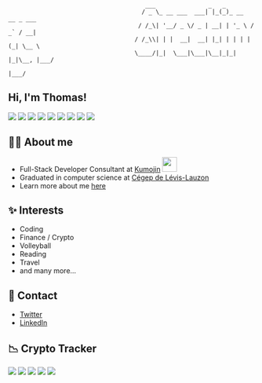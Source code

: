 ```
                                       ___               _   _                 
                                      / _ \_ __ ___  ___| |_(_)_ __   __ _ ___ 
                                     / /_\| '__/ _ \/ _ | __| | '_ \ / _` / __|
                                    / /_\\| | |  __|  __| |_| | | | | (_| \__ \
                                    \____/|_|  \___|\___|\__|_|_| |_|\__, |___/
                                                                     |___/     
```

## Hi, I'm Thomas!
<!---
https://github.com/alexandresanlim/Badges4-README.md-Profile
-->
![](https://img.shields.io/badge/VSCode-0078D4?style=for-the-badge&logo=visual%20studio%20code&logoColor=white)
![](https://img.shields.io/badge/iOS-000000?style=for-the-badge&logo=ios&logoColor=white)
![](https://img.shields.io/badge/Android-3DDC84?style=for-the-badge&logo=android&logoColor=white)
![](https://img.shields.io/badge/Python-3776AB?style=for-the-badge&logo=python&logoColor=white)
![](https://img.shields.io/badge/HTML5-E34F26?style=for-the-badge&logo=html5&logoColor=white)
![](https://img.shields.io/badge/CSS3-1572B6?style=for-the-badge&logo=css3&logoColor=white)
![](https://img.shields.io/badge/JavaScript-F7DF1E?style=for-the-badge&logo=javascript&logoColor=black)
![](https://img.shields.io/badge/C%23-239120?style=for-the-badge&logo=c-sharp&logoColor=white)
![](https://img.shields.io/badge/Go-00ADD8?style=for-the-badge&logo=go&logoColor=white)

## 👨‍💻 About me

- Full-Stack Developer Consultant at [Kumojin](https://kumojin.com/) <img src="https://media.giphy.com/media/WUlplcMpOCEmTGBtBW/giphy.gif" width="30">
- Graduated in computer science at [Cégep de Lévis-Lauzon](https://www.cegeplevis.ca/)
- Learn more about me [here](https://www.youtube.com/watch?v=dQw4w9WgXcQ&ab_channel=RickAstley)

## ✨ Interests
- Coding
- Finance / Crypto
- Volleyball
- Reading
- Travel
- and many more...

## 💬 Contact
- [Twitter](https://twitter.com/realthomleclerc)
- [LinkedIn](https://www.linkedin.com/in/thomas-leclerc-1b0208176)

## 📉 Crypto Tracker
![](https://img.shields.io/coincap/price-usd/bitcoin?style=for-the-badge)
![](https://img.shields.io/coincap/price-usd/ethereum?color=green&style=for-the-badge)
![](https://img.shields.io/coincap/price-usd/dogecoin?color=green&style=for-the-badge)
![](https://img.shields.io/coincap/price-usd/cardano?color=green&style=for-the-badge)
![](https://img.shields.io/coincap/price-usd/litecoin?color=green&style=for-the-badge)

